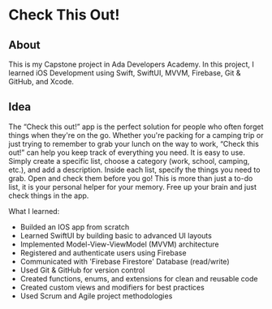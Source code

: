 # Check This Out!

## About

This is my Capstone project in Ada Developers Academy. In this project, I learned iOS Development using Swift, SwiftUI, MVVM, Firebase, Git & GitHub, and Xcode.

## Idea

The “Check this out!” app is the perfect solution for people who often forget things when they're on the go. Whether you're packing for a camping trip or just trying to remember to grab your lunch on the way to work, “Check this out!” can help you keep track of everything you need.
It is easy to use. Simply create a specific list, choose a category (work, school, camping, etc.), and add a description. Inside each list, specify the things you need to grab. Open and check them before you go! This is more than just a to-do list, it is your personal helper for your memory. Free up your brain and just check things in the app.

What I learned:

- Builded an IOS app from scratch
- Learned SwiftUI by building basic to advanced UI layouts
- Implemented Model-View-ViewModel (MVVM) architecture
- Registered and authenticate users using Firebase
- Communicated with 'Firebase Firestore' Database (read/write)
- Used Git & GitHub for version control
- Created functions, enums, and extensions for clean and reusable code
- Created custom views and modifiers for best practices
- Used Scrum and Agile project methodologies
